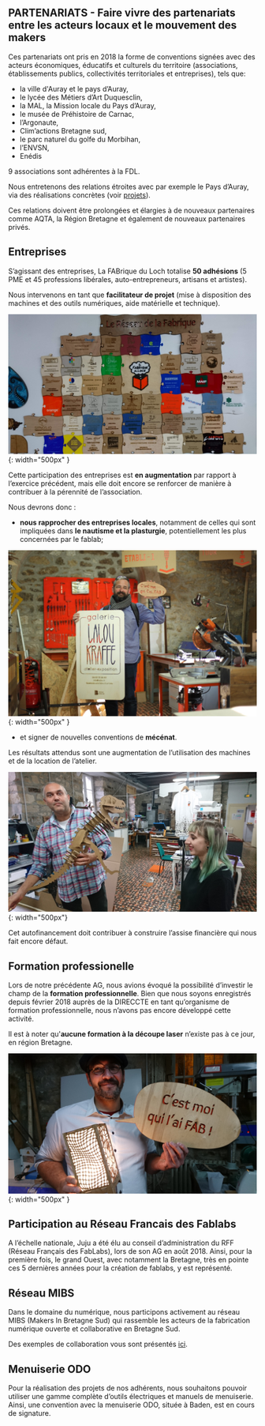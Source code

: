 ## PARTENARIATS - Faire vivre des partenariats entre les acteurs locaux et le mouvement des makers

Ces partenariats ont pris en 2018 la forme de conventions signées avec des acteurs économiques, éducatifs et culturels du territoire (associations, établissements publics, collectivités territoriales et entreprises), tels que:
- la ville d'Auray et le pays d’Auray,
- le lycée des Métiers d’Art Duquesclin,
- la MAL, la Mission locale du Pays d’Auray,
- le musée de Préhistoire de Carnac,
- l’Argonaute,
- Clim’actions Bretagne sud,
- le parc naturel du golfe du Morbihan,
- l’ENVSN,
- Enédis

9 associations sont adhérentes à la FDL.

Nous entretenons des relations étroites avec par exemple le Pays d’Auray, via des réalisations concrètes (voir [projets](axe-1-projets)).

Ces relations doivent être prolongées et élargies à de nouveaux partenaires comme AQTA, la Région Bretagne et également de nouveaux partenaires privés.

## Entreprises
S’agissant des entreprises, La FABrique du Loch totalise **50 adhésions** (5 PME et 45 professions libérales, auto-entrepreneurs, artisans et artistes).

Nous intervenons en tant que **facilitateur de projet** (mise à disposition des machines et des outils numériques, aide matérielle et technique).

![Partenaires](../images/partenaires.JPG){: width="500px" }

Cette participation des entreprises est **en augmentation** par rapport à l’exercice précédent, mais elle doit encore se renforcer de manière à contribuer à la pérennité de l’association.

Nous devrons donc :
- **nous rapprocher des entreprises locales**, notamment de celles qui sont impliquées dans **le nautisme et la plasturgie**, potentiellement les plus concernées par le fablab;

![cmoifab](../images/RIlalou.jpg){: width="500px" }

- et signer de nouvelles conventions de **mécénat**.

Les résultats attendus sont une augmentation de l’utilisation des machines et de la location de l’atelier.

![cmoifab](../images/RIDynosoe.JPG){: width="500px"}

Cet autofinancement doit contribuer à construire l’assise financière qui nous fait encore défaut.

## Formation professionelle
Lors de notre précédente AG, nous avions évoqué la possibilité d’investir le champ de la **formation professionnelle**. Bien que nous soyons enregistrés depuis février 2018 auprès de la DIRECCTE en tant qu’organisme de formation professionnelle, nous n’avons pas encore développé cette activité.

Il est à noter qu'**aucune formation à la découpe laser** n’existe pas à ce jour, en région Bretagne.

![cmoifab](../images/PI8.JPG){: width="500px" }

## Participation au Réseau Francais des Fablabs
A l’échelle nationale, Juju a été élu au conseil d’administration du RFF (Réseau Français des FabLabs), lors de son AG en août 2018. Ainsi, pour la première fois, le grand Ouest, avec notamment la Bretagne, très en pointe ces 5 dernières années pour la création de fablabs, y est représenté.

## Réseau MIBS
Dans le domaine du numérique, nous participons activement au réseau MIBS (Makers In Bretagne Sud) qui rassemble les acteurs de la fabrication numérique ouverte et collaborative en Bretagne Sud.

Des exemples de collaboration vous sont présentés [ici](axe-5-numerique).

## Menuiserie ODO
Pour la réalisation des projets de nos adhérents, nous souhaitons pouvoir utiliser une gamme complète d’outils électriques et manuels de menuiserie. Ainsi, une convention avec la menuiserie ODO, située à Baden, est en cours de signature.
